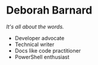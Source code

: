 # Deborah Barnard

_It's all about the words._

* Developer advocate
* Technical writer
* Docs like code practitioner
* PowerShell enthusiast
